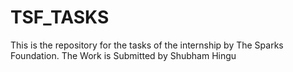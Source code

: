 # TSF_TASKS
This is the repository for the tasks of the internship by The Sparks Foundation.
The Work is Submitted by Shubham Hingu
